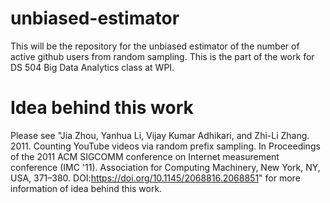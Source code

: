 # unbiased-estimator
This will be the repository for the unbiased estimator of the number of active github users from random sampling. This is the part of the work for DS 504 Big Data Analytics class at WPI.

# Idea behind this work

Please see "Jia Zhou, Yanhua Li, Vijay Kumar Adhikari, and Zhi-Li Zhang. 2011. Counting YouTube videos via random prefix sampling. In Proceedings of 
the 2011 ACM SIGCOMM conference on Internet measurement conference (IMC '11). Association for Computing Machinery, New York, NY, 
USA, 371–380. DOI:https://doi.org/10.1145/2068816.2068851" for more information of idea behind this work. 

